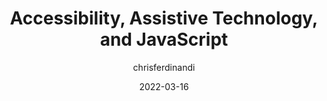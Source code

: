 ---
author: chrisferdinandi
date: 2022-03-16
draft: true
tags:
  - accessibility
  - assistive-tech
  - javascript
target_url: https://gomakethings.com/accessibility-assistive-technology-and-javascript/
title: Accessibility, Assistive Technology, and JavaScript
---
